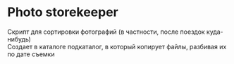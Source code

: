 # Photo storekeeper
Скрипт для сортировки фотографий (в частности, после поездок куда-нибудь)  
Создает в каталоге подкаталог, в который копирует файлы, разбивая их по дате съемки
